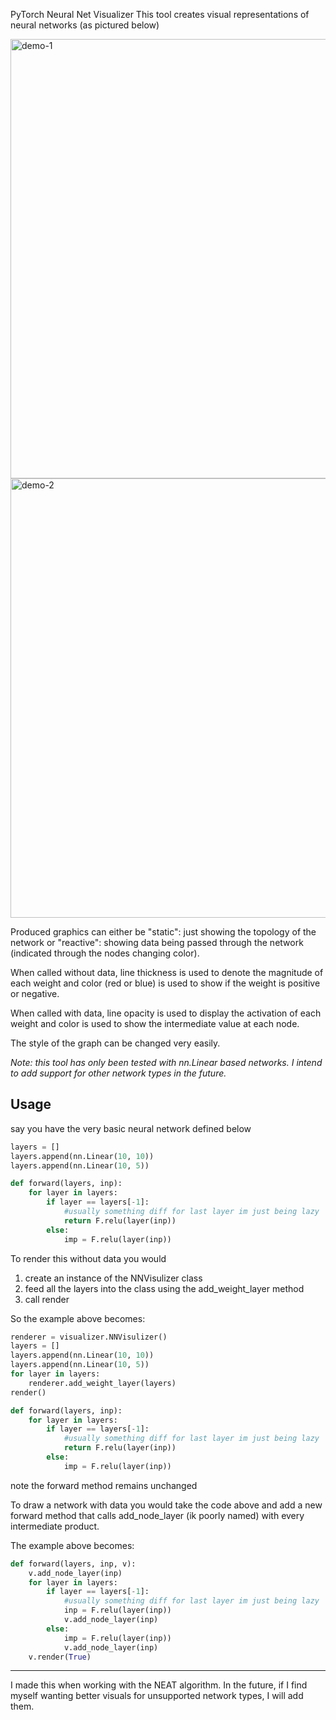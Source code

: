 PyTorch Neural Net Visualizer
This tool creates visual representations of neural networks (as pictured below)

<img width="683" height="703" alt="demo-1" src="https://github.com/user-attachments/assets/e46c8f49-87b0-44cf-899e-e244c6188223" />

<img width="683" height="703" alt="demo-2" src="https://github.com/user-attachments/assets/f9224eb2-eb85-47e8-8ac4-055529f35122" />

Produced graphics can either be "static": just showing the topology of the network or "reactive": showing data being passed through the network (indicated through the nodes changing color). 

When called without data, line thickness is used to denote the magnitude of each weight and color (red or blue) is used to show if the weight is positive or negative. 

When called with data, line opacity is used to display the activation of each weight and color is used to show the intermediate value at each node. 

The style of the graph can be changed very easily.

*Note: this tool has only been tested with nn.Linear based networks. I intend to add support for other network types in the future.*

## Usage
say you have the very basic neural network defined below  
```.py
layers = []
layers.append(nn.Linear(10, 10)) 
layers.append(nn.Linear(10, 5)) 

def forward(layers, inp):
    for layer in layers:
        if layer == layers[-1]:
            #usually something diff for last layer im just being lazy
            return F.relu(layer(inp))
        else:
            imp = F.relu(layer(inp))
```

To render this without data you would 
1) create an instance of the NNVisulizer class 
2) feed all the layers into the class using the add_weight_layer method 
3) call render 

So the example above becomes: 

```.py
renderer = visualizer.NNVisulizer() 
layers = [] 
layers.append(nn.Linear(10, 10)) 
layers.append(nn.Linear(10, 5)) 
for layer in layers:
	renderer.add_weight_layer(layers)
render()

def forward(layers, inp):
    for layer in layers:
        if layer == layers[-1]:
            #usually something diff for last layer im just being lazy
            return F.relu(layer(inp))
        else:
            imp = F.relu(layer(inp))
```

note the forward method remains unchanged

To draw a network with data you would take the code above and add a new forward method that calls add_node_layer (ik poorly named) with every intermediate product. 

The example above becomes:
```.py
def forward(layers, inp, v):
    v.add_node_layer(inp)
    for layer in layers:
        if layer == layers[-1]:
            #usually something diff for last layer im just being lazy
            inp = F.relu(layer(inp))
            v.add_node_layer(inp)
        else:
            imp = F.relu(layer(inp))
            v.add_node_layer(inp)
    v.render(True)
```

---
I made this when working with the NEAT algorithm. In the future, if I find myself wanting better visuals for unsupported network types, I will add them. 
